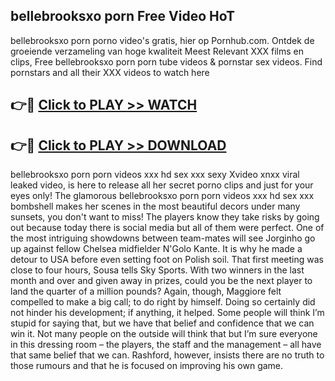 ## bellebrooksxo porn Free Video HoT 

bellebrooksxo porn porno video's gratis, hier op Pornhub.com. Ontdek de groeiende verzameling van hoge kwaliteit Meest Relevant XXX films en clips,
Free bellebrooksxo porn porn tube videos & pornstar sex videos. Find pornstars and all their XXX videos to watch here


## 👉🔴 [Click to PLAY >> WATCH](http://us.freeplayer.one?title=bellebrooksxo_porn&ref=16D)

## 👉🔴 [Click to PLAY >> DOWNLOAD](http://us.freeplayer.one?title=bellebrooksxo_porn&ref=16D)


bellebrooksxo porn porn videos xxx hd sex xxx sexy Xvideo xnxx viral leaked video, is here to release all her secret porno clips and just for your eyes only! The glamorous bellebrooksxo porn porn videos xxx hd sex xxx bombshell makes her scenes in the most beautiful decors under many sunsets, you don't want to miss! The players know they take risks by going out because today there is social media but all of them were perfect. One of the most intriguing showdowns between team-mates will see Jorginho go up against fellow Chelsea midfielder N'Golo Kante. It is why he made a detour to USA before even setting foot on Polish soil. That first meeting was close to four hours, Sousa tells Sky Sports. With two winners in the last month and over and given away in prizes, could you be the next player to land the quarter of a million pounds? Again, though, Maggiore felt compelled to make a big call; to do right by himself. Doing so certainly did not hinder his development; if anything, it helped. Some people will think I’m stupid for saying that, but we have that belief and confidence that we can win it. Not many people on the outside will think that but I’m sure everyone in this dressing room – the players, the staff and the management – all have that same belief that we can. Rashford, however, insists there are no truth to those rumours and that he is focused on improving his own game.